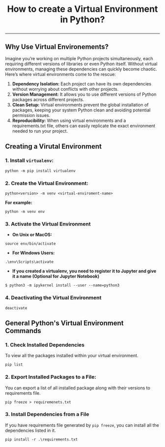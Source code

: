 # <p align="center"> How to create a Virtual Environment in Python? </p>
---

## Why Use Virtual Environements?
Imagine you’re working on multiple Python projects simultaneously, each requiring different versions of libraries or even Python itself. Without virtual environments, managing these dependencies can quickly become chaotic. Here’s where virtual environments come to the rescue:
1. **Dependency Isolation:** Each project can have its own dependencies without worrying about conflicts with other projects.
2. **Version Management:** It allows you to use different versions of Python packages across different projects.
3. **Clean Setup:** Virtual environments prevent the global installation of packages, keeping your system Python clean and avoiding potential permission issues.
4. **Reproducibility:** When using virtual environments and a requirements.txt file, others can easily replicate the exact environment needed to run your project.

## Creating a Virutal Environment
### 1. Install `virtualenv`:
```
python -m pip install virtualenv
```

### 2. Create the Virtual Environment:
```
python<version> -m venv <virtual-enviroment-name>
```
**For example:**
```
python -m venv env
```
### 3. Activate the Virtual Environment
* **On Unix or MacOS:**
```
source env/bin/activate
```
* **For Windows Users:**
```
.\env\Scripts\activate
```

* **If you created a virtualenv, you need to register it to Jupyter and give it a name (Optional for Jupyter Notebook)**
```
$ python3 -m ipykernel install --user --name=python3
```

### 4. Deactivating the Virtual Environment
```
deactivate
```

## General Python's Virtual Environment Commands
### 1. Check Installed Dependencies
To view all the packages installed within your virtual environment.
```
pip list
```
### 2. Export Installed Packages to a File:
You can export a list of all installed package along with their versions to requirements file.
```
pip freeze > requiremenets.txt
```
### 3. Install Dependencies from a File
If you have requirements file generated by `pip freeze`, you can install all the dependencies listed in it.
```
pip install -r .\requirements.txt
```



